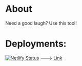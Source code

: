 # About
Need a good laugh? Use this tool!

# Deployments:
[![Netlify Status](https://api.netlify.com/api/v1/badges/99eff945-306f-41d7-925f-c703bf3a116c/deploy-status)](https://app.netlify.com/projects/random-nonsense/deploys)
--->
[Link](https://random-nonsense.netlify.app)
